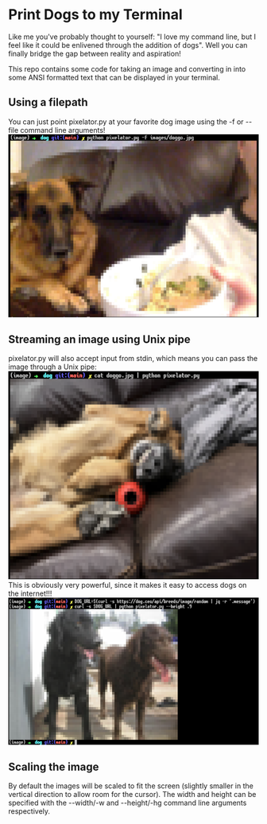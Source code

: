 # Print Dogs to my Terminal
Like me you've probably thought to yourself: "I love my command line, but I feel like it could be enlivened through the addition of dogs". Well you can finally bridge the gap between reality and aspiration! 

This repo contains some code for taking an image and converting in into some ANSI formatted text that can be displayed in your terminal. 

## Using a filepath
You can just point pixelator.py at your favorite dog image using the -f or --file command line arguments!
![using the filepath to specify an image](./images/filepath_usage.png)

## Streaming an image using Unix pipe
pixelator.py will also accept input from stdin, which means you can pass the image through a Unix pipe:
![using a Unis pipe to pass an image](./images/pipe_usage.png)
This is obviously very powerful, since it makes it easy to access dogs on the internet!!!
![using an API to access internet dogs](./images/pipe_usage2.png)

## Scaling the image
By default the images will be scaled to fit the screen (slightly smaller in the vertical direction to allow room for the cursor). The width and height can be specified with the --width/-w and --height/-hg command line arguments respectively. 
